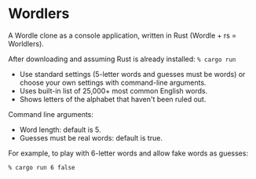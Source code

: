 # Wordlers
A Wordle clone as a console application, written in Rust (Wordle + rs = Worldlers).

After downloading and assuming Rust is already installed:
`% cargo run`

- Use standard settings (5-letter words and guesses must be words) or choose your own settings with command-line arguments.
- Uses built-in list of 25,000+ most common English words.
- Shows letters of the alphabet that haven't been ruled out.

Command line arguments:
- Word length: default is 5.
- Guesses must be real words: default is true.

For example, to play with 6-letter words and allow fake words as guesses:

`% cargo run 6 false`

